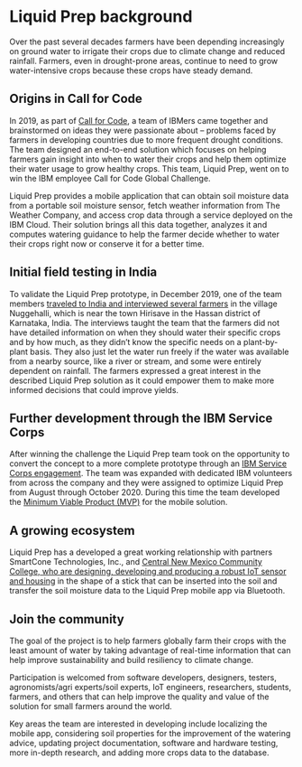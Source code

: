 # Liquid Prep background

Over the past several decades farmers have been depending increasingly on ground water to irrigate their crops due to climate change and reduced rainfall. Farmers, even in drought-prone areas, continue to need to grow water-intensive crops because these crops have steady demand.

## Origins in Call for Code 

In 2019, as part of [Call for Code](https://developer.ibm.com/callforcode/), a team of IBMers came together and brainstormed on ideas they were passionate about – problems faced by farmers in developing countries due to more frequent drought conditions. The team designed an end-to-end solution which focuses on helping farmers gain insight into when to water their crops and help them optimize their water usage to grow healthy crops. This team, Liquid Prep, went on to win the IBM employee Call for Code Global Challenge. 

Liquid Prep provides a mobile application that can obtain soil moisture data from a portable soil moisture sensor, fetch weather information from The Weather Company, and access crop data through a service deployed on the IBM Cloud. Their solution brings all this data together, analyzes it and computes watering guidance to help the farmer decide whether to water their crops right now or conserve it for a better time.

## Initial field testing in India

To validate the Liquid Prep prototype, in December 2019, one of the team members [traveled to India and interviewed several farmers](https://www.liquidprep.org/post/liquidprep-solving-our-farmer-s-water-crisis-one-drop-at-a-time) in the village Nuggehalli, which is near the town Hirisave in the Hassan district of Karnataka, India. The interviews taught the team that the farmers did not have detailed information on when they should water their specific crops and by how much, as they didn’t know the specific needs on a plant-by-plant basis. They also just let the water run freely if the water was available from a nearby source, like a river or stream, and some were entirely dependent on rainfall. The farmers expressed a great interest in the described Liquid Prep solution as it could empower them to make more informed decisions that could improve yields.

## Further development through the IBM Service Corps

After winning the challenge the Liquid Prep team took on the opportunity to convert the concept to a more complete prototype through an [IBM Service Corps engagement](https://www.ibm.org/initiatives/ibm-service-corps). The team was expanded with dedicated IBM volunteers from across the company and they were assigned to optimize Liquid Prep from August through October 2020. During this time the team developed the [Minimum Viable Product (MVP)](https://www.ibm.com/blogs/corporate-social-responsibility/2020/11/introducing-clever-crop-inspired-by-ibm-call-for-code/) for the mobile solution.

## A growing ecosystem

Liquid Prep has a developed a great working relationship with partners SmartCone Technologies, Inc., and [Central New Mexico Community College, who are designing, developing and producing a robust IoT sensor and housing](https://www.cnm.edu/news/cnm-students-help-design-innovative-soil-monitors-that-will-aid-farmers-across-the-globe) in the shape of a stick that can be inserted into the soil and transfer the soil moisture data to the Liquid Prep mobile app via Bluetooth. 

## Join the community

The goal of the project is to help farmers globally farm their crops with the least amount of water by taking advantage of real-time information that can help improve sustainability and build resiliency to climate change.

Participation is welcomed from software developers, designers, testers, agronomists/agri experts/soil experts, IoT engineers, researchers, students, farmers, and others that can help improve the quality and value of the solution for small farmers around the world. 

Key areas the team are interested in developing include localizing the mobile app, considering soil properties for the improvement of the watering advice, updating project documentation, software and hardware testing, more in-depth research, and adding more crops data to the database.
